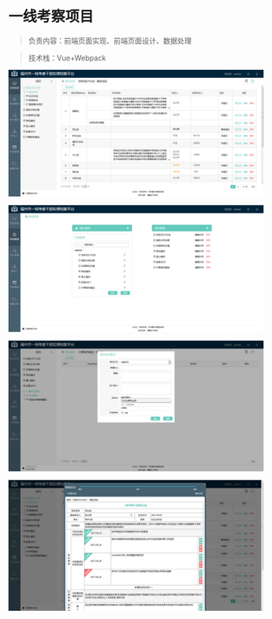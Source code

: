 # 一线考察项目

> 负责内容：前端页面实现、前端页面设计、数据处理

> 技术栈：Vue+Webpack

![一线才考察项目](https://github.com/an55555/MyWeb/blob/master/Done/Office/imges/pms/1.png?raw=true)

![一线才考察项目](https://github.com/an55555/MyWeb/blob/master/Done/Office/imges/pms/2.png?raw=true)

![一线才考察项目](https://github.com/an55555/MyWeb/blob/master/Done/Office/imges/pms/3.png?raw=true)

![一线才考察项目](https://github.com/an55555/MyWeb/blob/master/Done/Office/imges/pms/4.png?raw=true)
